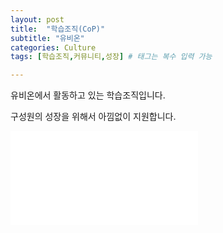 ```yaml
---
layout: post
title:  "학습조직(CoP)"
subtitle: "유비온"
categories: Culture
tags: [학습조직,커뮤니티,성장] # 태그는 복수 입력 가능

---
```




유비온에서 활동하고 있는 학습조직입니다.

구성원의 성장을 위해서 아낌없이 지원합니다. 

<object data="/assets/images/postimg/2022-06-07-cop.pdf" type="application/pdf" width="900px" height="700px">
  <embed src="/assets/images/postimg/2022-06-07-cop.pdf">
     <!-- <p>This browser does not support PDFs. Please download the PDF to view it: <a href="/assets/images/2022-06-07-cop.pdf">Download PDF</a>.</p> -->
  </embed>   
</object>

<p></p>      

